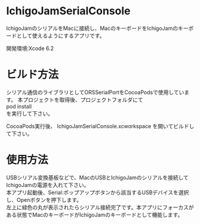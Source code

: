 # IchigoJamSerialConsole

IchigoJamのシリアルをMacに接続し、MacのキーボードをIchigoJamのキーボードとして使えるようにするアプリです。

開発環境:Xcode 6.2

# ビルド方法

シリアル通信のライブラリとしてORSSerialPortをCocoaPodsで使用しています。
本プロジェクトを取得後、プロジェクトフォルダにて  
pod install  
を実行して下さい。

CocoaPods実行後、 IchigoJamSerialConsole.xcworkspace を開いてビルドして下さい。

# 使用方法

USBシリアル変換基板などで、MacのUSBとIchigoJamのシリアルを接続してIchigoJamの電源を入れて下さい。  
本アプリ起動後、Serial:ポップアップボタンから該当するUSBデバイスを選択し、Openボタンを押下します。  
左上に緑色の丸が表示されたらシリアル接続完了です。本アプリにフォーカスがある状態でMacのキーボードがIchigoJamのキーボードとして機能します。

